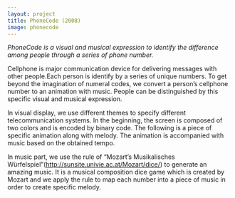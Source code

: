 ```yaml
---
layout: project
title: PhoneCode (2008)
image: phonecode
---
```


*PhoneCode is a visual and musical expression to identify the difference among people through a series of phone number.*

Cellphone is major communication device for delivering messages with other people.Each person is identify by a series of unique numbers. To get beyond the imagination of numeral codes, we convert a person’s cellphone number to an animation with music. People can be distinguished by this specific visual and musical expression.

In visual display, we use different themes to specify different telecommunication systems. In the beginning, the screen is composed of two colors and is encoded by binary code. The following is a piece of specific animation along with melody. The animation is accompanied with music based on the obtained tempo.

In music part, we use the rule of “Mozart’s Musikalisches Würfelspiel”(http://sunsite.univie.ac.at/Mozart/dice/) to generate an amazing music. It is a musical composition dice game which is created by Mozart and we apply the rule to map each number into a piece of music in order to create specific melody.
